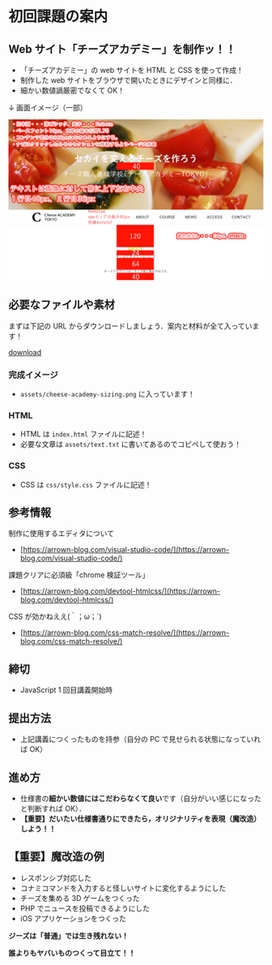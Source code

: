 # 初回課題の案内

## Web サイト「チーズアカデミー」を制作ッ！！

- 「チーズアカデミー」の web サイトを HTML と CSS を使って作成！
- 制作した web サイトをブラウザで開いたときにデザインと同様に．
- 細かい数値䛿厳密でなくて OK！

↓ 画面イメージ（一部）

![画面イメージ](./img/cheese_image.png)

## 必要なファイルや素材

まずは下記の URL からダウンロードしましょう．案内と材料が全て入っています！

[download](../samples/00_first_work.zip)

### 完成イメージ

- `assets/cheese-academy-sizing.png` に入っています！

### HTML

- HTML は `index.html` ファイルに記述！
- 必要な文章は `assets/text.txt` に書いてあるのでコピペして使おう！

### CSS

- CSS は `css/style.css` ファイルに記述！

## 参考情報

制作に使用するエディタについて

- [https://arrown-blog.com/visual-studio-code/](https://arrown-blog.com/visual-studio-code/)

課題クリアに必須級「chrome 検証ツール」

- [https://arrown-blog.com/devtool-htmlcss/](https://arrown-blog.com/devtool-htmlcss/)

CSS が効かねええ(｀；ω；´)

- [https://arrown-blog.com/css-match-resolve/](https://arrown-blog.com/css-match-resolve/)

## 締切

- JavaScript 1 回目講義開始時

## 提出方法

- 上記講義につくったものを持参（自分の PC で見せられる状態になっていれば OK）

## 進め方

- 仕様書の**細かい数値にはこだわらなくて良い**です（自分がいい感じになったと判断すれば OK）．
- **【重要】だいたい仕様書通りにできたら，オリジナリティを表現（魔改造）しよう！！**

## 【重要】魔改造の例

- レスポンシブ対応した
- コナミコマンドを入力すると怪しいサイトに変化するようにした
- チーズを集める 3D ゲームをつくった
- PHP でニュースを投稿できるようにした
- iOS アプリケーションをつくった

**ジーズは「普通」では生き残れない！**

**誰よりもヤバいものつくって目立て！！**
